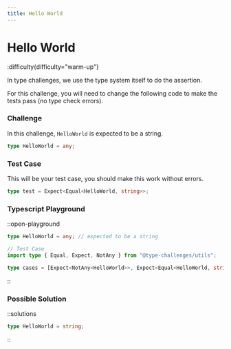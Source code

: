 ```yaml
---
title: Hello World
---
```


# Hello World

:difficulty{difficulty="warm-up"}

In type challenges, we use the type system itself to do the assertion.

For this challenge, you will need to change the following code to make the tests pass (no type check errors).

### Challenge

In this challenge, `HelloWorld` is expected to be a string.

```typescript
type HelloWorld = any;
```

### Test Case

This will be your test case, you should make this work without errors.

```typescript
type test = Expect<Equal<HelloWorld, string>>;
```

### Typescript Playground

::open-playground

```typescript
type HelloWorld = any; // expected to be a string

// Test Case
import type { Equal, Expect, NotAny } from "@type-challenges/utils";

type cases = [Expect<NotAny<HelloWorld>>, Expect<Equal<HelloWorld, string>>];
```

::

### Possible Solution

::solutions

```typescript
type HelloWorld = string;
```

::
